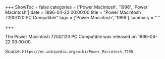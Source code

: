 +++
ShowToc = false
categories = ['Power Macintosh', '1996', 'Power Macintosh']
date = 1996-04-22 00:00:00
title = "Power Macintosh 7200/120 PC Compatible"
tags = ['Power Macintosh', '1996']
summary = " "

+++

The Power Macintosh 7200/120 PC Compatible was released on 1996-04-22 00:00:00.

Source: `https://en.wikipedia.org/wiki/Power_Macintosh_7200`


